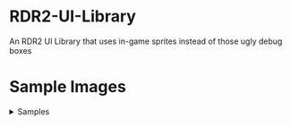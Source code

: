 # RDR2-UI-Library
An RDR2 UI Library that uses in-game sprites instead of those ugly debug boxes
# Sample Images
<details>
  <summary>Samples</summary>
  <p>
    <img src="https://i.imgur.com/PcKfsrc.png" alt="Sample #1 width="500" height="600"">
    <img src="https://i.imgur.com/XtkYTFN.png" alt="Sample #2 width="500" height="600"">
    <img src="https://i.imgur.com/RFsIKsi.png" alt="Sample #3 width="500" height="600"">
  </p>
</details>

